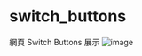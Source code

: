 # switch_buttons
網頁 Switch Buttons 展示
![image](https://github.com/KenSyk/switch_buttons/assets/99990417/90dc1b9f-913e-4cef-85dc-e7b426491764)
